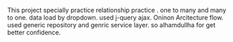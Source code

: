 This project specially practice relationship practice . one to many  and many to one. data load by dropdown.  used j-query ajax.  Oninon Arcitecture flow. used generic repository and genric service layer.  so alhamdullha for get better confidence.
